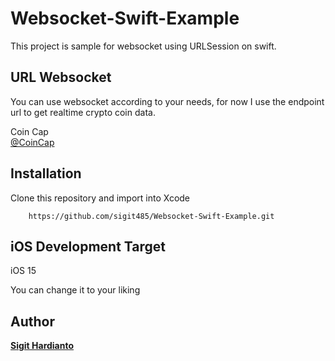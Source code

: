 # Websocket-Swift-Example
This project is sample for websocket using URLSession on swift.

## URL Websocket

You can use websocket according to your needs, for now I use the endpoint url to get realtime crypto coin data.

Coin Cap  
[@CoinCap](https://docs.coincap.io/)

## Installation 
Clone this repository and import into Xcode 
```
    https://github.com/sigit485/Websocket-Swift-Example.git
```    

## iOS Development Target

iOS 15

You can change it to your liking

## Author
[**Sigit Hardianto**](https://github.com/sigit485)
